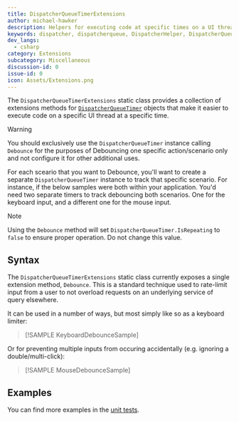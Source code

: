 ```yaml
---
title: DispatcherQueueTimerExtensions
author: michael-hawker
description: Helpers for executing code at specific times on a UI thread through a DispatcherQueue instance with a DispatcherQueueTimer.
keywords: dispatcher, dispatcherqueue, DispatcherHelper, DispatcherQueueExtensions, DispatcherQueueTimer, DispatcherQueueTimerExtensions
dev_langs:
  - csharp
category: Extensions
subcategory: Miscellaneous
discussion-id: 0
issue-id: 0
icon: Assets/Extensions.png
---
```


The `DispatcherQueueTimerExtensions` static class provides a collection of extensions methods for [`DispatcherQueueTimer`](https://learn.microsoft.com/windows/windows-app-sdk/api/winrt/microsoft.ui.dispatching.dispatcherqueue) objects that make it easier to execute code on a specific UI thread at a specific time.

> [!WARNING]
> You should exclusively use the `DispatcherQueueTimer` instance calling `Debounce` for the purposes of Debouncing one specific action/scenario only and not configure it for other additional uses.

For each sceario that you want to Debounce, you'll want to create a separate `DispatcherQueueTimer` instance to track that specific scenario. For instance, if the below samples were both within your application. You'd need two separate timers to track debouncing both scenarios. One for the keyboard input, and a different one for the mouse input.

> [!NOTE]
> Using the `Debounce` method will set `DispatcherQueueTimer.IsRepeating` to `false` to ensure proper operation. Do not change this value.

## Syntax

The `DispatcherQueueTimerExtensions` static class currently exposes a single extension method, `Debounce`. This is a standard technique used to rate-limit input from a user to not overload requests on an underlying service of query elsewhere.

It can be used in a number of ways, but most simply like so as a keyboard limiter:

> [!SAMPLE KeyboardDebounceSample]

Or for preventing multiple inputs from occuring accidentally (e.g. ignoring a double/multi-click):

> [!SAMPLE MouseDebounceSample]

## Examples

You can find more examples in the [unit tests](https://github.com/CommunityToolkit/Windows/blob/rel/8.1.240916/components/Extensions/tests/DispatcherQueueTimerExtensionTests.cs).
